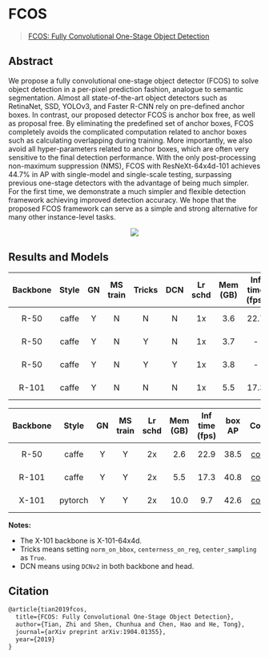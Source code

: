 # FCOS

> [FCOS: Fully Convolutional One-Stage Object Detection](https://arxiv.org/abs/1904.01355)

<!-- [ALGORITHM] -->

## Abstract

We propose a fully convolutional one-stage object detector (FCOS) to solve object detection in a per-pixel prediction fashion, analogue to semantic segmentation. Almost all state-of-the-art object detectors such as RetinaNet, SSD, YOLOv3, and Faster R-CNN rely on pre-defined anchor boxes. In contrast, our proposed detector FCOS is anchor box free, as well as proposal free. By eliminating the predefined set of anchor boxes, FCOS completely avoids the complicated computation related to anchor boxes such as calculating overlapping during training. More importantly, we also avoid all hyper-parameters related to anchor boxes, which are often very sensitive to the final detection performance. With the only post-processing non-maximum suppression (NMS), FCOS with ResNeXt-64x4d-101 achieves 44.7% in AP with single-model and single-scale testing, surpassing previous one-stage detectors with the advantage of being much simpler. For the first time, we demonstrate a much simpler and flexible detection framework achieving improved detection accuracy. We hope that the proposed FCOS framework can serve as a simple and strong alternative for many other instance-level tasks.

<div align=center>
<img src="https://user-images.githubusercontent.com/40661020/143882011-45b234bc-d04b-4bbe-a822-94bec057ac86.png"/>
</div>

## Results and Models

| Backbone | Style | GN  | MS train | Tricks | DCN | Lr schd | Mem (GB) | Inf time (fps) | box AP |                                         Config                                         |                                                                                                                                                                                                               Download                                                                                                                                                                                                               |
| :------: | :---: | :-: | :------: | :----: | :-: | :-----: | :------: | :------------: | :----: | :------------------------------------------------------------------------------------: | :----------------------------------------------------------------------------------------------------------------------------------------------------------------------------------------------------------------------------------------------------------------------------------------------------------------------------------------------------------------------------------------------------------------------------------: |
|   R-50   | caffe |  Y  |    N     |   N    |  N  |   1x    |   3.6    |      22.7      |  36.6  |                   [config](./fcos_r50-caffe_fpn_gn-head_1x_coco.py)                    |                                                        [model](https://pub-ed9ed750ddcc469da251e2d1a2cea382.r2.dev/mmdetection/v2.0/fcos/fcos_r50_caffe_fpn_gn-head_1x_coco/fcos_r50_caffe_fpn_gn-head_1x_coco-821213aa.pth) \| [log](https://pub-ed9ed750ddcc469da251e2d1a2cea382.r2.dev/mmdetection/v2.0/fcos/fcos_r50_caffe_fpn_gn-head_1x_coco/20201227_180009.log.json)                                                         |
|   R-50   | caffe |  Y  |    N     |   Y    |  N  |   1x    |   3.7    |       -        |  38.7  |   [config](./fcos_r50-caffe_fpn_gn-head-center-normbbox-centeronreg-giou_1x_coco.py)   |       [model](https://pub-ed9ed750ddcc469da251e2d1a2cea382.r2.dev/mmdetection/v2.0/fcos/fcos_center-normbbox-centeronreg-giou_r50_caffe_fpn_gn-head_1x_coco/fcos_center-normbbox-centeronreg-giou_r50_caffe_fpn_gn-head_1x_coco-0a0d75a8.pth) \| [log](https://pub-ed9ed750ddcc469da251e2d1a2cea382.r2.dev/mmdetection/v2.0/fcos/fcos_center-normbbox-centeronreg-giou_r50_caffe_fpn_gn-head_1x_coco/20210105_135818.log.json)       |
|   R-50   | caffe |  Y  |    N     |   Y    |  Y  |   1x    |   3.8    |       -        |  42.3  | [config](./fcos_r50-dcn-caffe_fpn_gn-head-center-normbbox-centeronreg-giou_1x_coco.py) | [model](https://pub-ed9ed750ddcc469da251e2d1a2cea382.r2.dev/mmdetection/v2.0/fcos/fcos_center-normbbox-centeronreg-giou_r50_caffe_fpn_gn-head_dcn_1x_coco/fcos_center-normbbox-centeronreg-giou_r50_caffe_fpn_gn-head_dcn_1x_coco-ae4d8b3d.pth) \| [log](https://pub-ed9ed750ddcc469da251e2d1a2cea382.r2.dev/mmdetection/v2.0/fcos/fcos_center-normbbox-centeronreg-giou_r50_caffe_fpn_gn-head_dcn_1x_coco/20210105_224556.log.json) |
|  R-101   | caffe |  Y  |    N     |   N    |  N  |   1x    |   5.5    |      17.3      |  39.1  |                   [config](./fcos_r101-caffe_fpn_gn-head-1x_coco.py)                   |                                                       [model](https://pub-ed9ed750ddcc469da251e2d1a2cea382.r2.dev/mmdetection/v2.0/fcos/fcos_r101_caffe_fpn_gn-head_1x_coco/fcos_r101_caffe_fpn_gn-head_1x_coco-0e37b982.pth) \| [log](https://pub-ed9ed750ddcc469da251e2d1a2cea382.r2.dev/mmdetection/v2.0/fcos/fcos_r101_caffe_fpn_gn-head_1x_coco/20210103_155046.log.json)                                                       |

| Backbone |  Style  | GN  | MS train | Lr schd | Mem (GB) | Inf time (fps) | box AP |                            Config                             |                                                                                                                                                                                 Download                                                                                                                                                                                 |
| :------: | :-----: | :-: | :------: | :-----: | :------: | :------------: | :----: | :-----------------------------------------------------------: | :----------------------------------------------------------------------------------------------------------------------------------------------------------------------------------------------------------------------------------------------------------------------------------------------------------------------------------------------------------------------: |
|   R-50   |  caffe  |  Y  |    Y     |   2x    |   2.6    |      22.9      |  38.5  | [config](./fcos_r50-caffe_fpn_gn-head_ms-640-800-2x_coco.py)  |  [model](https://pub-ed9ed750ddcc469da251e2d1a2cea382.r2.dev/mmdetection/v2.0/fcos/fcos_r50_caffe_fpn_gn-head_mstrain_640-800_2x_coco/fcos_r50_caffe_fpn_gn-head_mstrain_640-800_2x_coco-d92ceeea.pth) \| [log](https://pub-ed9ed750ddcc469da251e2d1a2cea382.r2.dev/mmdetection/v2.0/fcos/fcos_r50_caffe_fpn_gn-head_mstrain_640-800_2x_coco/20201227_161900.log.json)   |
|  R-101   |  caffe  |  Y  |    Y     |   2x    |   5.5    |      17.3      |  40.8  | [config](./fcos_r101-caffe_fpn_gn-head_ms-640-800-2x_coco.py) | [model](https://pub-ed9ed750ddcc469da251e2d1a2cea382.r2.dev/mmdetection/v2.0/fcos/fcos_r101_caffe_fpn_gn-head_mstrain_640-800_2x_coco/fcos_r101_caffe_fpn_gn-head_mstrain_640-800_2x_coco-511424d6.pth) \| [log](https://pub-ed9ed750ddcc469da251e2d1a2cea382.r2.dev/mmdetection/v2.0/fcos/fcos_r101_caffe_fpn_gn-head_mstrain_640-800_2x_coco/20210103_155046.log.json) |
|  X-101   | pytorch |  Y  |    Y     |   2x    |   10.0   |      9.7       |  42.6  | [config](./fcos_x101-64x4d_fpn_gn-head_ms-640-800-2x_coco.py) | [model](https://pub-ed9ed750ddcc469da251e2d1a2cea382.r2.dev/mmdetection/v2.0/fcos/fcos_x101_64x4d_fpn_gn-head_mstrain_640-800_2x_coco/fcos_x101_64x4d_fpn_gn-head_mstrain_640-800_2x_coco-ede514a8.pth) \| [log](https://pub-ed9ed750ddcc469da251e2d1a2cea382.r2.dev/mmdetection/v2.0/fcos/fcos_x101_64x4d_fpn_gn-head_mstrain_640-800_2x_coco/20210114_133041.log.json) |

**Notes:**

- The X-101 backbone is X-101-64x4d.
- Tricks means setting `norm_on_bbox`, `centerness_on_reg`, `center_sampling` as `True`.
- DCN means using `DCNv2` in both backbone and head.

## Citation

```latex
@article{tian2019fcos,
  title={FCOS: Fully Convolutional One-Stage Object Detection},
  author={Tian, Zhi and Shen, Chunhua and Chen, Hao and He, Tong},
  journal={arXiv preprint arXiv:1904.01355},
  year={2019}
}
```
